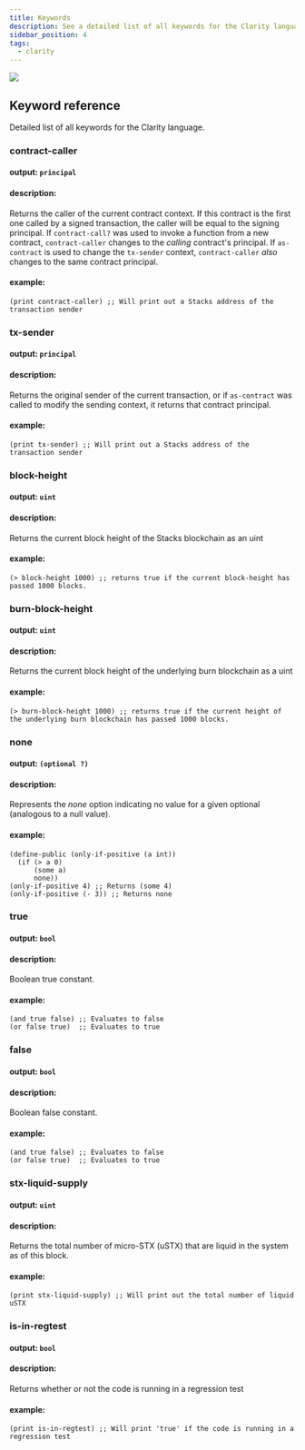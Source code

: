 ```yaml
---
title: Keywords
description: See a detailed list of all keywords for the Clarity language.
sidebar_position: 4
tags:
  - clarity
---
```


![](/img/keywords.jpg)
## Keyword reference

Detailed list of all keywords for the Clarity language.


### contract-caller
#### output: `principal`
#### description:
Returns the caller of the current contract context. If this contract is the first one called by a signed transaction, the caller will be equal to the signing principal. If `contract-call?` was used to invoke a function from a new contract, `contract-caller` changes to the _calling_ contract's principal. If `as-contract` is used to change the `tx-sender` context, `contract-caller` _also_ changes to the same contract principal.
#### example:
```clarity
(print contract-caller) ;; Will print out a Stacks address of the transaction sender
```

### tx-sender
#### output: `principal`
#### description:
Returns the original sender of the current transaction, or if `as-contract` was called to modify the sending context, it returns that
contract principal.
#### example:
```clarity
(print tx-sender) ;; Will print out a Stacks address of the transaction sender
```

### block-height
#### output: `uint`
#### description:
Returns the current block height of the Stacks blockchain as an uint
#### example:
```clarity
(> block-height 1000) ;; returns true if the current block-height has passed 1000 blocks.
```

### burn-block-height
#### output: `uint`
#### description:
Returns the current block height of the underlying burn blockchain as a uint
#### example:
```clarity
(> burn-block-height 1000) ;; returns true if the current height of the underlying burn blockchain has passed 1000 blocks.
```

### none
#### output: `(optional ?)`
#### description:
Represents the _none_ option indicating no value for a given optional (analogous to a null value).
#### example:
```clarity
(define-public (only-if-positive (a int))
  (if (> a 0)
      (some a)
      none))
(only-if-positive 4) ;; Returns (some 4)
(only-if-positive (- 3)) ;; Returns none
```

### true
#### output: `bool`
#### description:
Boolean true constant.
#### example:
```clarity
(and true false) ;; Evaluates to false
(or false true)  ;; Evaluates to true
```

### false
#### output: `bool`
#### description:
Boolean false constant.
#### example:
```clarity
(and true false) ;; Evaluates to false
(or false true)  ;; Evaluates to true
```

### stx-liquid-supply
#### output: `uint`
#### description:
Returns the total number of micro-STX (uSTX) that are liquid in the system as of this block.
#### example:
```clarity
(print stx-liquid-supply) ;; Will print out the total number of liquid uSTX
```

### is-in-regtest
#### output: `bool`
#### description:
Returns whether or not the code is running in a regression test
#### example:
```clarity
(print is-in-regtest) ;; Will print 'true' if the code is running in a regression test
```
